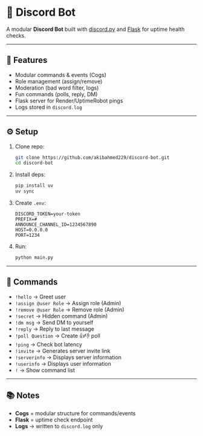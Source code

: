 # 🤖 Discord Bot

A modular **Discord Bot** built with [discord.py](https://discordpy.readthedocs.io/) and [Flask](https://flask.palletsprojects.com/) for uptime health checks.

---

## 🚀 Features

- Modular commands & events (Cogs)
- Role management (assign/remove)
- Moderation (bad word filter, logs)
- Fun commands (polls, reply, DM)
- Flask server for Render/UptimeRobot pings
- Logs stored in `discord.log`

---

## ⚙️ Setup

1. Clone repo:

   ```bash
   git clone https://github.com/akibahmed229/discord-bot.git
   cd discord-bot
   ```

2. Install deps:

   ```bash
   pip install uv
   uv sync
   ```

3. Create `.env`:

   ```env
   DISCORD_TOKEN=your-token
   PREFIX=#
   ANNOUNCE_CHANNEL_ID=1234567890
   HOST=0.0.0.0
   PORT=1234
   ```

4. Run:

   ```bash
   python main.py
   ```

---

## 📜 Commands

- `!hello` → Greet user
- `!assign @user Role` → Assign role (Admin)
- `!remove @user Role` → Remove role (Admin)
- `!secret` → Hidden command (Admin)
- `!dm msg` → Send DM to yourself
- `!reply` → Reply to last message
- `!poll Question` → Create 👍👎 poll
- `!ping` → Check bot latency
- `!invite` → Generates server invite link
- `!serverinfo` → Displays server information
- `!userinfo` → Displays user information
- `!` → Show command list

---

## 📚 Notes

- **Cogs** = modular structure for commands/events
- **Flask** = uptime check endpoint
- **Logs** → written to `discord.log` only
